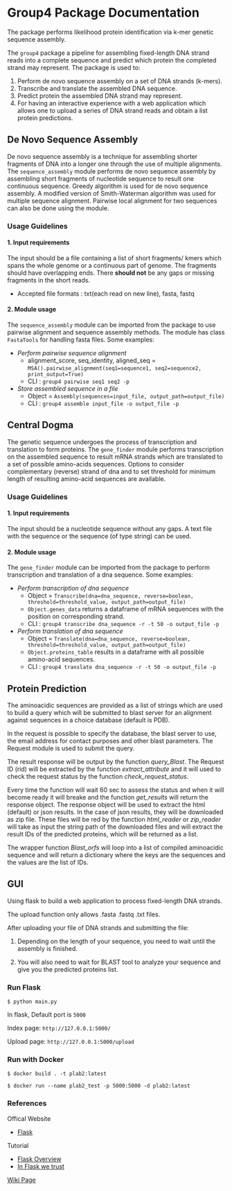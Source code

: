 # Group4 Package Documentation

The package performs likelihood protein identification via k-mer genetic sequence assembly.

The ``group4`` package a pipeline for assembling fixed-length DNA strand reads into a complete sequence and predict which protein the completed strand may represent.
The package is used to:
1. Perform de novo sequence assembly on a set of DNA strands (k-mers).
2. Transcribe and translate the assembled DNA sequence.
3. Predict protein the assembled DNA strand may represent.
4. For having an interactive experience with a web application which allows one to upload a series of DNA strand reads and obtain a list protein predictions.

## De Novo Sequence Assembly

De novo sequence assembly is a technique for assembling shorter fragments of DNA into a longer one through the use of multiple alignments. 
The ``sequence_assembly`` module performs de novo sequence assembly by assembling short fragments of nucleotide sequence to result one continuous sequence.
Greedy algorithm is used for de novo sequence assembly.
A modified version of Smith-Waterman algorithm was used for multiple sequence alignment. Pairwise local alignment for two sequences can also be done using the module.

### Usage Guidelines

#### 1. Input requirements
The input should be a file containing a list of short fragments/ kmers which spans the whole genome or a continuous part of genome. 
The fragments should have overlapping ends. There **should not** be any gaps or missing fragments in the short reads.
- Accepted file formats : txt(each read on new line), fasta, fastq

#### 2. Module usage 
The ``sequence_assembly`` module can be imported from the package to use pairwise alignment and sequence assembly methods.
The module has class ``FastaTools`` for handling fasta files.
Some examples:
- _Perform pairwise sequence alignment_
  - alignment_score, seq_identity, aligned_seq = ``MSA().pairwise_alignment(seq1=sequence1, seq2=sequence2, print_output=True)``
  - CLI : ``group4 pairwise seq1 seq2 -p``
- _Store assembled sequence in a file_
  - Object = ``Assembly(sequences=input_file, output_path=output_file)``
  - CLI : ``group4 assemble input_file -o output_file -p``

## Central Dogma
The genetic sequence undergoes the process of transcription and translation to form proteins.
The ``gene_finder`` module performs transcription on the assembled sequence to result mRNA strands which are translated to a set of possible amino-acids sequences.
Options to consider complementary (reverse) strand of dna and to set threshold for minimum length of resulting amino-acid sequences are available.

### Usage Guidelines

#### 1. Input requirements
The input should be a nucleotide sequence without any gaps.
A text file with the sequence or the sequence (of type string) can be used.

#### 2. Module usage 
The ``gene_finder`` module can be imported from the package to perform transcription and translation of a dna sequence.
Some examples:
- _Perform transcription of dna sequence_
  - Object = ``Transcribe(dna=dna_sequence, reverse=boolean, threshold=threshold_value, output_path=output_file)``
  - ``Object.genes_data`` returns a dataframe of mRNA sequences with the position on corresponding strand.
  - CLI : ``group4 transcribe dna_sequence -r -t 50 -o output_file -p``
- _Perform translation of dna sequence_
  - Object = ``Translate(dna=dna_sequence, reverse=boolean, threshold=threshold_value, output_path=output_file)``
  - ``Object.proteins_table`` results in a dataframe with all possible amino-acid sequences.
  - CLI : ``group4 translate dna_sequence -r -t 50 -o output_file -p``


## Protein Prediction

The aminoacidic sequences are provided as a list of strings which are used to 
build a query which will be submitted to blast server for an alignment against sequences in 
a choice database (default is PDB). 

In the request is possible to specify the database, 
the blast server to use, the email address for contact purposes and other blast parameters.
The Request module is used to submit the query. 

The result response will be output by the function *query_Blast*. 
The Request ID (rid) will be extracted by the function *extract_attribute* and it will used to
check the request status by the function *check_request_status*.

Every time the function will wait 60 sec to assess the status and when it will become ready it will
breake and the function *get_results* will return the response object. The response object will be used to
extract the html (default) or json results. In the case of json results, they will be downloaded as zip file.
These files will be red by the function *html_reader* or *zip_reader* will take as input the string path of the downloaded files
and will extract the result IDs of the predicted proteins, which will be returned as a list.

The wrapper function *Blast_orfs* will loop into a list of compiled aminoacidic sequence and
will return a dictionary where the keys are the sequences and the values are the list of IDs.


## GUI

Using flask to build a web application to process fixed-length DNA strands.

The upload function only allows .fasta .fastq .txt files.

After uploading your file of DNA strands and submitting the file:

1. Depending on the length of your sequence, you need to wait until the assembly is finished.

2. You will also need to wait for BLAST tool to analyze your sequence and give you the predicted proteins list.
 
### Run Flask

`$ python main.py`

In flask, Default port is `5000`

Index page:  `http://127.0.0.1:5000/`

Upload page: `http://127.0.0.1:5000/upload`


### Run with Docker



`$ docker build . -t plab2:latest`

`$ docker run --name plab2_test -p 5000:5000 -d plab2:latest`



### References

Offical Website

- [Flask](http://flask.pocoo.org/)

Tutorial

- [Flask Overview](https://www.slideshare.net/maxcnunes1/flask-python-16299282)
- [In Flask we trust](http://igordavydenko.com/talks/ua-pycon-2012.pdf)

[Wiki Page](https://github.com/tsungtwu/flask-example/wiki)

